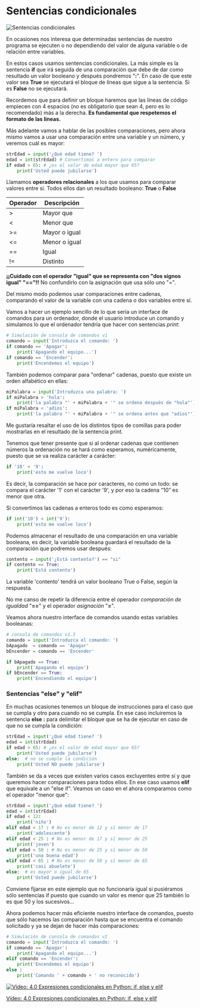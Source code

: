 # Sentencias condicionales

![Sentencias condicionales](./images/Condición.png)

En ocasiones nos interesa que determinadas sentencias de nuestro programa se ejecuten o no dependiendo del valor de alguna variable o de relación entre variables.

En estos casos usamos sentencias condicionales. La más simple es la sentencia **if** que irá seguida de una comparación que debe de dar como resultado un valor booleano y después pondremos "**:**". En caso de que este valor sea **True** se ejecutará el bloque de líneas que sigue a la sentencia. Si es **False** no se ejecutará.

Recordemos que para definir un bloque haremos que las líneas de código empiecen con 4 espacios (no es obligatorio que sean 4, pero es lo recomendado) más a la derecha. **Es fundamental que respetemos el formato de las líneas.**

Más adelante vamos a hablar de las posibles comparaciones, pero ahora mismo vamos a usar una comparación entre una variable y un número, y veremos cuál es mayor:

```python
strEdad = input('¿Qué edad tiene? ')
edad = int(strEdad) # Convertimos a entero para comparar
if edad > 65: # ¿es el valor de edad mayor que 65?
    print('Usted puede jubilarse')
```


Llamamos **operadores relacionales** a los que usamos para comparar valores entre sí. Todos ellos dan un resultado booleano: **True** o **False**

Operador|Descripción
---|---
>|Mayor que
<|Menor que
>=|Mayor o igual
<=|Menor o igual
==|Igual
!=|Distinto

**¡¡Cuidado con el operador "igual" que se representa con "dos signos igual" "=="!!** No confundirlo con la asignación que usa sólo uno "=".

Del mismo modo podemos usar comparaciones entre cadenas, comparando el valor de la variable con una cadena o dos variables entre sí.

Vamos a hacer un ejemplo sencillo de lo que sería un interface de comandos para un ordenador, donde el usuario introduce un comando y simulamos lo que el ordenador tendría que hacer con sentencias *print*:

```python
# Simulación de consola de comandos v1
comando = input('Introduzca el comando: ')
if comando == 'Apagar':
	print('Apagando el equipo...')
if comando == 'Encender':
	print('Encendemos el equipo')
```

También podemos comparar para "ordenar" cadenas, puesto que existe un orden alfabético en ellas:

```python
miPalabra = input('Introduzca una palabra: ')
if miPalabra > 'hola':
    print('la palabra "' + miPalabra + '" se ordena después de "hola"')
if miPalabra < 'adios':
    print('la palabra "' + miPalabra + '" se ordena antes que "adios"')
```

Me gustaría resaltar el uso de los distintos tipos de comillas para poder mostrarlas en el resultado de la sentencia print.

Tenemos que tener presente que si al ordenar cadenas que contienen números la ordenación no se hará como esperamos, numéricamente, puesto que se va realiza carácter a carácter:


```python
if '10' < '9':
    print('esto me vuelve loco')
```

Es decir, la comparación se hace por caracteres, no como un todo: se compara el carácter '1' con el carácter '9', y por eso la cadena “10” es menor  que otra.

Si convertimos las cadenas a enteros todo es como esperamos:

```python
if int('10') < int('9'):
    print('esto me vuelve loco')
```

Podemos almacenar el resultado de una comparación en una variable booleana, es decir, la variable booleana guardará el resultado de la comparación que podremos usar después:

```python
contento = input('¿Está contento?') == "si"
if contento == True:
    print('Está contento')
```

La variable 'contento' tendrá un valor booleano True o False, según la respuesta.

No me canso de repetir la diferencia entre el operador *comparación de igualdad* "**==**" y el operador *asignación* "**=**".

Veamos ahora nuestro interface de comandos usando estas variables booleanas:


```python
# consola de comandos v1.5
comando = input('Introduzca el comando: ')
bApagado  = comando == 'Apagar'
bEncender = comando == 'Encender'

if bApagado == True:
	print('Apagando el equipo')
if bEncender == True:
	print('Encendiendo el equipo')
```




### Sentencias "else" y "elif"


En muchas ocasiones tenemos un bloque de instrucciones para el caso que se cumpla y otro para cuando no se cumpla. En ese caso incluiremos la sentencia **else :** para delimitar el bloque que se ha de ejecutar en caso de que no se cumpla la condición:

```python
strEdad = input('¿Qué edad tiene? ')
edad = int(strEdad)
if edad > 65: # ¿es el valor de edad mayor que 65?
    print('Usted puede jubilarse')
else:  # no se cumple la condición
    print('Usted NO puede jubilarse')
```

También se da a veces que existen varios casos excluyentes entre sí y que queremos hacer comparaciones para todos ellos. En ese caso usamos **elif** que equivale a un "else if". Veamos un caso en el ahora comparamos como el operador "menor que":

```python
strEdad = input('¿Qué edad tiene? ')
edad = int(strEdad)
if edad < 12: 
    print('niño')
elif edad < 17 : # No es menor de 12 y sí menor de 17
    print('adolescente')
elif edad < 25 : # No es menor de 17 y sí menor de 25
    print('joven')    
elif edad < 50 : # No es menor de 25 y sí menor de 50
    print('una buena edad')
elif edad < 65 : # No es menor de 50 y sí menor de 65
    print('casi abuelete')
else:  # es mayor o igual de 65
    print('Usted puede jubilarse')
```

Conviene fijarse en este ejemplo que no funcionaría igual si pusiéramos sólo sentencias if puesto que cuando un valor es menor que 25 también lo es que 50 y los sucesivos...


Ahora podemos hacer más eficiente nuestro interface de comandos, puesto que sólo hacemos las comparación hasta que se encuentra el comando solicitado y ya se dejan de hacer más comparaciones:

```python
# Simulación de consola de comandos v2
comando = input('Introduzca el comando: ')
if comando == 'Apagar':
	print('Apagando el equipo...')
elif comando == 'Encender':
	print('Encendemos el equipo')
else :
    print('Comando ' + comando + ' no reconocido')    
```

[![Vídeo: 4.0 Expresiones condicionales en Python: if, else y elif](https://img.youtube.com/vi/l294WArl_RQ/0.jpg)](https://drive.google.com/file/d/1S17J4I0mydCc2rSRqBPjfTI2A6DxG_Ut/view?usp=sharing)


[Vídeo: 4.0 Expresiones condicionales en Python: if, else y elif](https://drive.google.com/file/d/1S17J4I0mydCc2rSRqBPjfTI2A6DxG_Ut/view?usp=sharing)

